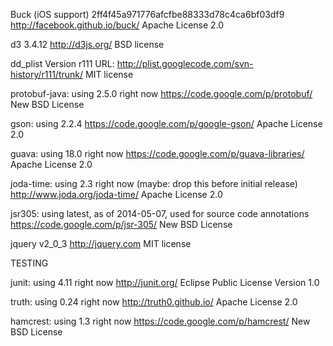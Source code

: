 
Buck (iOS support)
2ff4f45a971776afcfbe88333d78c4ca6bf03df9
http://facebook.github.io/buck/
Apache License 2.0

d3
3.4.12
http://d3js.org/
BSD license

dd_plist
Version r111
URL: http://plist.googlecode.com/svn-history/r111/trunk/
MIT license

protobuf-java:
using 2.5.0 right now
https://code.google.com/p/protobuf/
New BSD License

gson:
using 2.2.4
https://code.google.com/p/google-gson/
Apache License 2.0

guava:
using 18.0 right now
https://code.google.com/p/guava-libraries/
Apache License 2.0

joda-time:
using 2.3 right now
(maybe: drop this before initial release)
http://www.joda.org/joda-time/
Apache License 2.0

jsr305:
using latest, as of 2014-05-07, used for source code annotations
https://code.google.com/p/jsr-305/
New BSD License

jquery
v2_0_3
http://jquery.com
MIT license


TESTING

junit:
using 4.11 right now
http://junit.org/
Eclipse Public License Version 1.0

truth:
using 0.24 right now
http://truth0.github.io/
Apache License 2.0

hamcrest:
using 1.3 right now
https://code.google.com/p/hamcrest/
New BSD License
